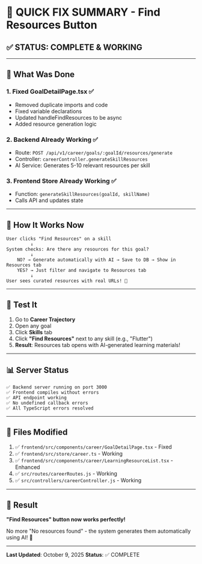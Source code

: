 # 🚀 QUICK FIX SUMMARY - Find Resources Button

## ✅ STATUS: COMPLETE & WORKING

---

## 🔧 What Was Done

### 1. Fixed GoalDetailPage.tsx ✅
- Removed duplicate imports and code
- Fixed variable declarations
- Updated handleFindResources to be async
- Added resource generation logic

### 2. Backend Already Working ✅
- Route: `POST /api/v1/career/goals/:goalId/resources/generate`
- Controller: `careerController.generateSkillResources`
- AI Service: Generates 5-10 relevant resources per skill

### 3. Frontend Store Already Working ✅
- Function: `generateSkillResources(goalId, skillName)`
- Calls API and updates state

---

## 🎯 How It Works Now

```
User clicks "Find Resources" on a skill
         ↓
System checks: Are there any resources for this goal?
         ↓
    NO? → Generate automatically with AI → Save to DB → Show in Resources tab
    YES? → Just filter and navigate to Resources tab
         ↓
User sees curated resources with real URLs! 🎉
```

---

## 🧪 Test It

1. Go to **Career Trajectory**
2. Open any goal
3. Click **Skills** tab
4. Click **"Find Resources"** next to any skill (e.g., "Flutter")
5. **Result**: Resources tab opens with AI-generated learning materials!

---

## 📊 Server Status

```
✅ Backend server running on port 3000
✅ Frontend compiles without errors
✅ API endpoint working
✅ No undefined callback errors
✅ All TypeScript errors resolved
```

---

## 📁 Files Modified

1. ✅ `frontend/src/components/career/GoalDetailPage.tsx` - Fixed
2. ✅ `frontend/src/store/career.ts` - Working
3. ✅ `frontend/src/components/career/LearningResourceList.tsx` - Enhanced
4. ✅ `src/routes/careerRoutes.js` - Working
5. ✅ `src/controllers/careerController.js` - Working

---

## 🎉 Result

**"Find Resources" button now works perfectly!**

No more "No resources found" - the system generates them automatically using AI! 🚀

---

**Last Updated**: October 9, 2025
**Status**: ✅ COMPLETE
